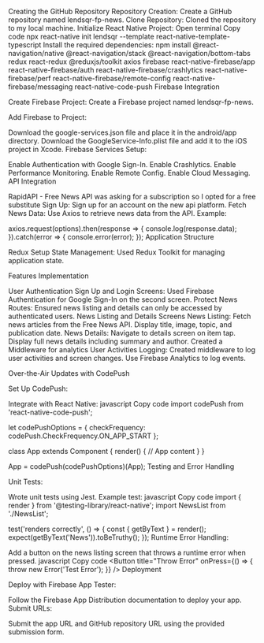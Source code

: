 Creating the GitHub Repository
Repository Creation: Create a GitHub repository named lendsqr-fp-news.
Clone Repository: Cloned the repository to my local machine.
Initialize React Native Project:
Open terminal
Copy code
npx react-native init lendsqr --template react-native-template-typescript
Install the required dependencies:
npm install @react-navigation/native @react-navigation/stack @react-navigation/bottom-tabs redux react-redux @reduxjs/toolkit axios firebase react-native-firebase/app react-native-firebase/auth react-native-firebase/crashlytics react-native-firebase/perf react-native-firebase/remote-config react-native-firebase/messaging react-native-code-push
Firebase Integration

Create Firebase Project: Create a Firebase project named lendsqr-fp-news.

Add Firebase to Project:

Download the google-services.json file and place it in the android/app directory.
Download the GoogleService-Info.plist file and add it to the iOS project in Xcode.
Firebase Services Setup:

Enable Authentication with Google Sign-In.
Enable Crashlytics.
Enable Performance Monitoring.
Enable Remote Config.
Enable Cloud Messaging.
API Integration

RapidAPI - Free News API was asking for a subscription so I opted for a free substitute
Sign Up: Sign up for an account on the new api platform.
Fetch News Data:
Use Axios to retrieve news data from the API.
Example:

axios.request(options).then(response => {
  console.log(response.data);
}).catch(error => {
  console.error(error);
});
Application Structure

Redux Setup
State Management: Used Redux Toolkit for managing application state.

Features Implementation

User Authentication
Sign Up and Login Screens:
Used Firebase Authentication for Google Sign-In on the second screen.
Protect News Routes: Ensured news listing and details can only be accessed by authenticated users.
News Listing and Details Screens
News Listing:
Fetch news articles from the Free News API.
Display title, image, topic, and publication date.
News Details:
Navigate to details screen on item tap.
Display full news details including summary and author.
Created a Middleware for analytics
User Activities Logging:
Created middleware to log user activities and screen changes.
Use Firebase Analytics to log events.

Over-the-Air Updates with CodePush

Set Up CodePush:

Integrate with React Native:
javascript
Copy code
import codePush from 'react-native-code-push';

let codePushOptions = { checkFrequency: codePush.CheckFrequency.ON_APP_START };

class App extends Component {
  render() {
    // App content
  }
}

App = codePush(codePushOptions)(App);
Testing and Error Handling

Unit Tests:

Wrote unit tests using Jest.
Example test:
javascript
Copy code
import { render } from '@testing-library/react-native';
import NewsList from './NewsList';

test('renders correctly', () => {
  const { getByText } = render(<NewsList />);
  expect(getByText('News')).toBeTruthy();
});
Runtime Error Handling:

Add a button on the news listing screen that throws a runtime error when pressed.
javascript
Copy code
<Button title="Throw Error" onPress={() => { throw new Error('Test Error'); }} />
Deployment

Deploy with Firebase App Tester:

Follow the Firebase App Distribution documentation to deploy your app.
Submit URLs:

Submit the app URL and GitHub repository URL using the provided submission form.
